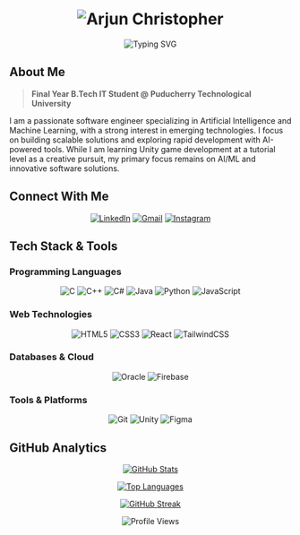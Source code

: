 <h1 align="center">

<img src="https://raw.githubusercontent.com/arjun-christopher/assets/main/name.svg" alt="Arjun Christopher" />

</h1>


<p align="center">

<img src="https://readme-typing-svg.demolab.com?font=Orbitron&weight=900&size=36&duration=3000&pause=1000&color=00D9FF&center=true&vCenter=true&multiline=false&width=800&lines=Software+Engineer;AI%2FML+Enthusiast;Passionate+Game+Developer;Full+Stack+Developer" alt="Typing SVG"/>

</p>

## About Me

> **Final Year B.Tech IT Student @ Puducherry Technological University**

I am a passionate software engineer specializing in Artificial Intelligence and Machine Learning, with a strong interest in emerging technologies. I focus on building scalable solutions and exploring rapid development with AI-powered tools. While I am learning Unity game development at a tutorial level as a creative pursuit, my primary focus remains on AI/ML and innovative software solutions.

## Connect With Me

<div align="center">

[![LinkedIn](https://img.shields.io/badge/LinkedIn-0077B5?style=for-the-badge&logo=linkedin&logoColor=white)](https://linkedin.com/in/arjun-christopher-2330a1327/)
[![Gmail](https://img.shields.io/badge/Gmail-D14836?style=for-the-badge&logo=gmail&logoColor=white)](mailto:arjunchristopher2004@gmail.com)
[![Instagram](https://img.shields.io/badge/Instagram-E4405F?style=for-the-badge&logo=instagram&logoColor=white)](https://instagram.com/arjun_christopher_)

</div>

## Tech Stack & Tools

### Programming Languages

<div align="center">

![C](https://img.shields.io/badge/C-00599C?style=for-the-badge&logo=c&logoColor=white)
![C++](https://img.shields.io/badge/C++-00599C?style=for-the-badge&logo=cplusplus&logoColor=white)
![C#](https://img.shields.io/badge/C%23-239120?style=for-the-badge&logo=csharp&logoColor=white)
![Java](https://img.shields.io/badge/Java-ED8B00?style=for-the-badge&logo=java&logoColor=white)
![Python](https://img.shields.io/badge/Python-FFD43B?style=for-the-badge&logo=python&logoColor=blue)
![JavaScript](https://img.shields.io/badge/JavaScript-F7DF1E?style=for-the-badge&logo=javascript&logoColor=black)

</div>

### Web Technologies

<div align="center">

![HTML5](https://img.shields.io/badge/HTML5-E34F26?style=for-the-badge&logo=html5&logoColor=white)
![CSS3](https://img.shields.io/badge/CSS3-1572B6?style=for-the-badge&logo=css3&logoColor=white)
![React](https://img.shields.io/badge/React-20232A?style=for-the-badge&logo=react&logoColor=61DAFB)
![TailwindCSS](https://img.shields.io/badge/Tailwind_CSS-38B2AC?style=for-the-badge&logo=tailwind-css&logoColor=white)

</div>

### Databases & Cloud

<div align="center">

![Oracle](https://img.shields.io/badge/Oracle-F80000?style=for-the-badge&logo=oracle&logoColor=white)
![Firebase](https://img.shields.io/badge/Firebase-039BE5?style=for-the-badge&logo=Firebase&logoColor=white)

</div>

### Tools & Platforms

<div align="center">

![Git](https://img.shields.io/badge/Git-F05032?style=for-the-badge&logo=git&logoColor=white)
![Unity](https://img.shields.io/badge/Unity-100000?style=for-the-badge&logo=unity&logoColor=white)
![Figma](https://img.shields.io/badge/Figma-F24E1E?style=for-the-badge&logo=figma&logoColor=white)

</div>

## GitHub Analytics

<div align="center">

[![GitHub Stats](https://github-readme-stats.vercel.app/api?username=arjun-christopher&show_icons=true&theme=transparent&count_private=true)](https://github.com/arjun-christopher)

[![Top Languages](https://github-readme-stats.vercel.app/api/top-langs/?username=arjun-christopher&layout=compact&theme=transparent)](https://github.com/arjun-christopher)

[![GitHub Streak](https://streak-stats.demolab.com?user=arjun-christopher&theme=transparent)](https://git.io/streak-stats)

</div>

<div align="center">

![Profile Views](https://komarev.com/ghpvc/?username=arjun-christopher&style=for-the-badge&color=brightgreen)

</div>
